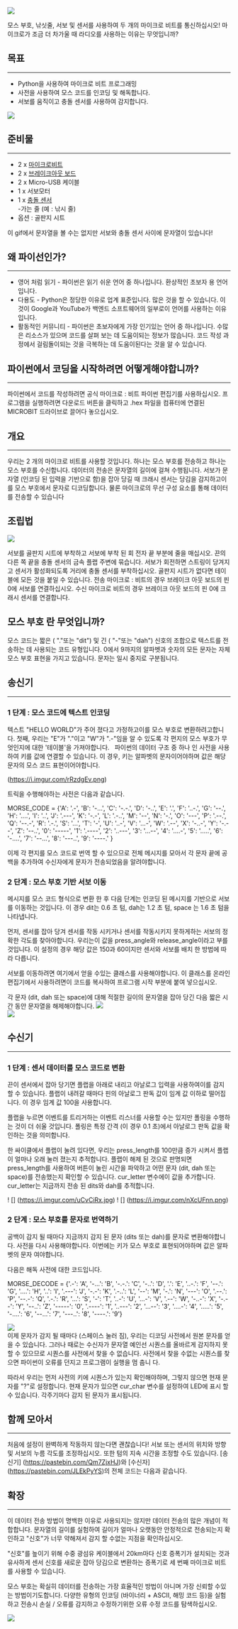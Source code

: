 ![](https://i.imgur.com/cke0jAl.jpg)

모스 부호, 낚싯줄, 서보 및 센서를 사용하여 두 개의 마이크로 비트를 통신하십시오! 마이크로가 조금 더 차가울 때 라디오를 사용하는 이유는 무엇입니까?


## 목표  
---

- Python을 사용하여 마이크로 비트 프로그래밍
- 사전을 사용하여 모스 코드를 인코딩 및 해독합니다.
- 서보를 움직이고 충돌 센서를 사용하여 감지합니다.

![](https://i.imgur.com/cKy5xLl.gif)  


## 준비물
---

- 2 x [마이크로비트](http://www.icbanq.com/shop/templete_list.asp?t_idx=163)  
- 2 x [브레이크아웃 보드](http://www.icbanq.com/shop/templete_list.asp?t_idx=163)  
- 2 x Micro-USB 케이블
- 1 x 서보모터
- 1 x [충돌 센서](http://www.icbanq.com/shop/templete_list.asp?t_idx=163)  
-가는 줄 (예 : 낚시 줄)
- 옵션 : 골판지 시트

이 gif에서 문자열을 볼 수는 없지만 서보와 충돌 센서 사이에 문자열이 있습니다!


## 왜 파이선인가? 
---
- 영어 처럼 읽기 - 파이썬은 읽기 쉬운 언어 중 하나입니다. 환상적인 초보자 용 언어입니다.
- 다용도 - Python은 정당한 이유로 업계 표준입니다. 많은 것을 할 수 있습니다. 이것이 Google과 YouTube가 백엔드 소프트웨어의 일부로이 언어를 사용하는 이유입니다.
- 활동적인 커뮤니티 - 파이썬은 초보자에게 가장 인기있는 언어 중 하나입니다. 수많은 리소스가 있으며 코드를 살펴 보는 데 도움이되는 정보가 많습니다. 코드 작성 과정에서 걸림돌이되는 것을 극복하는 데 도움이된다는 것을 알 수 있습니다.

## 파이썬에서 코딩을 시작하려면 어떻게해야합니까?
---

파이썬에서 코드를 작성하려면 공식 마이크로 : 비트 파이썬 편집기를 사용하십시오. 프로그램을 실행하려면 다운로드 버튼을 클릭하고 .hex 파일을 컴퓨터에 연결된 MICROBIT 드라이브로 끌어다 놓으십시오.

## 개요
---

우리는 2 개의 마이크로 비트를 사용할 것입니다. 하나는 모스 부호를 전송하고 하나는 모스 부호를 수신합니다. 데이터의 전송은 문자열의 길이에 걸쳐 수행됩니다. 서보가 문자열 (인코딩 된 입력을 기반으로 함)을 잡아 당길 때 크래시 센서는 당김을 감지하고이를 모스 부호에서 문자로 디코딩합니다. 물론 마이크로의 무선 구성 요소를 통해 데이터를 전송할 수 있습니다

## 조립법
![](https://i.imgur.com/Jraq386.jpg)  

서보를 골판지 시트에 부착하고 서보에 부착 된 회 전자 끝 부분에 줄을 매십시오. 끈의 다른 쪽 끝을 충돌 센서의 금속 플랩 주변에 묶습니다. 서보가 회전하면 스트링이 당겨지고 센서가 활성화되도록 거리에 충돌 센서를 부착하십시오. 골판지 시트가 없다면 테이블에 모든 것을 붙일 수 있습니다. 전송 마이크로 : 비트의 경우 브레이크 아웃 보드의 핀 0에 서보를 연결하십시오. 수신 마이크로 비트의 경우 브레이크 아웃 보드의 핀 0에 크래시 센서를 연결합니다.

## 모스 부호 란 무엇입니까?

모스 코드는 짧은 ( "."또는 "dit") 및 긴 ( "-"또는 "dah") 신호의 조합으로 텍스트를 전송하는 데 사용되는 코드 유형입니다. 0에서 9까지의 알파벳과 숫자의 모든 문자는 자체 모스 부호 표현을 가지고 있습니다. 문자는 일시 중지로 구분됩니다.
## 송신기
---

### 1 단계 : 모스 코드에 텍스트 인코딩

텍스트 "HELLO WORLD"가 주어 졌다고 가정하고이를 모스 부호로 변환하려고합니다. 첫째, 우리는 "E"가 "."이고 "W"가 ".-"임을 알 수 있도록 각 편지의 모스 부호가 무엇인지에 대한 '테이블'을 가져야합니다.
 
파이썬의 데이터 구조 중 하나 인 사전을 사용하여 키를 값에 연결할 수 있습니다. 이 경우, 키는 알파벳의 문자이어야하며 값은 해당 문자의 모스 코드 표현이어야합니다.

(https://i.imgur.com/rRzdgEv.png)

트릭을 수행해야하는 사전은 다음과 같습니다.


MORSE_CODE = {'A': '.-', 'B': '-...', 'C': '-.-.', 'D': '-..', 'E': '.', 'F': '..-.', 'G': '--.', 'H': '....', 'I': '..', 'J': '.---', 'K': '-.-', 'L': '.-..', 'M': '--', 'N': '-.', 'O': '---', 'P': '.--.', 'Q': '--.-', 'R': '.-.', 'S': '...', 'T': '-', 'U': '..-', 'V': '...-', 'W': '.--', 'X': '-..-', 'Y': '-.--', 'Z': '--..', '0': '-----', '1': '.----', '2': '..---', '3': '...--', '4': '....-', '5': '.....', '6': '-....', '7': '--...', '8': '---..', '9': '----.' }  

이제 각 편지를 모스 코드로 번역 할 수 있으므로 전체 메시지를 모아서 각 문자 끝에 공백을 추가하여 수신자에게 문자가 전송되었음을 알려야합니다.

### 2 단계 : 모스 부호 기반 서보 이동

메시지를 모스 코드 형식으로 변환 한 후 다음 단계는 인코딩 된 메시지를 기반으로 서보를 이동하는 것입니다. 이 경우 dit는 0.6 초 텀, dah는 1.2 초 텀, space 는 1.6 초 텀을 나타냅니다.

먼저, 센서를 잡아 당겨 센서를 작동 시키거나 센서를 작동시키지 못하게하는 서보의 정확한 각도를 찾아야합니다. 우리는이 값을 press_angle와 release_angle이라고 부를 것입니다. 이 설정의 경우 해당 값은 150과 60이지만 센서와 서보를 배치 한 방법에 따라 다릅니다.

서보를 이동하려면 여기에서 얻을 수있는 클래스를 사용해야합니다. 이 클래스를 온라인 편집기에서 사용하려면이 코드를 복사하여 프로그램 시작 부분에 붙여 넣으십시오.

각 문자 (dit, dah 또는 space)에 대해 적절한 길이의 문자열을 잡아 당긴 다음 짧은 시간 동안 문자열을 해제해야합니다.
![](https://i.imgur.com/N863fTN.png)  
![](https://i.imgur.com/yAghLJX.jpg)  
## 수신기
---

### 1 단계 : 센서 데이터를 모스 코드로 변환

끈이 센서에서 잡아 당기면 플랩을 아래로 내리고 아날로그 입력을 사용하여이를 감지 할 수 있습니다. 플랩이 내려갈 때마다 핀의 아날로그 판독 값이 임계 값 이하로 떨어집니다. 이 경우 임계 값 100을 사용합니다.

플랩을 누르면 이벤트를 트리거하는 이벤트 리스너를 사용할 수는 있지만 폴링을 수행하는 것이 더 쉬울 것입니다. 폴링은 특정 간격 (이 경우 0.1 초)에서 아날로그 판독 값을 확인하는 것을 의미합니다.

한 싸이클에서 플랩이 눌려 있다면, 우리는 press_length를 100만큼 증가 시켜서 플랩이 얼마나 오래 눌러 졌는지 추적합니다. 플랩이 해제 된 것으로 판명되면 press_length를 사용하여 버튼이 눌린 시간을 파악하고 어떤 문자 (dit, dah 또는 space)를 전송했는지 확인할 수 있습니다. cur_letter 변수에이 값을 추가합니다. cur_letter는 지금까지 전송 된 dits와 dah를 추적합니다.

! [] (https://i.imgur.com/uCvCiRx.jpg)
! [] (https://i.imgur.com/nXcUFnn.png)


### 2 단계 : 모스 부호를 문자로 번역하기

공백이 감지 될 때마다 지금까지 감지 된 문자 (dits 또는 dah)를 문자로 변환해야합니다. 사전을 다시 사용해야합니다. 이번에는 키가 모스 부호로 표현되어야하며 값은 알파벳의 문자 여야합니다.

다음은 해독 사전에 대한 코드입니다.

MORSE_DECODE = {'.-': 'A', '-...': 'B', '-.-.': 'C', '-..': 'D', '.': 'E', '..-.': 'F', '--.': 'G', '....': 'H', '..': 'I', '.---': 'J', '-.-': 'K', '.-..': 'L', '--': 'M', '-.': 'N', '---': 'O', '.--.': 'P', '--.-': 'Q', '.-.': 'R', '...': 'S', '-': 'T', '..-': 'U', '...-': 'V', '.--': 'W', '-..-': 'X', '-.--': 'Y', '--..': 'Z', '-----': '0', '.----': '1', '..---': '2', '...--': '3', '....-': '4', '.....': '5', '-....': '6', '--...': '7', '---..': '8', '----.': '9'}

![](https://i.imgur.com/v3kUjVN.png)  
이제 문자가 감지 될 때마다 (스페이스 눌러 짐), 우리는 디코딩 사전에서 원본 문자를 얻을 수 있습니다. 그러나 때로는 수신자가 문자열 예인선 시퀀스를 올바르게 감지하지 못할 수 있으므로 시퀀스를 사전에서 찾을 수 없습니다. 사전에서 찾을 수없는 시퀀스를 찾으면 파이썬이 오류를 던지고 프로그램이 실행을 멈 춥니 다.

따라서 우리는 먼저 사전의 키에 시퀀스가 ​​있는지 확인해야하며, 그렇지 않으면 현재 문자를 "?"로 설정합니다. 현재 문자가 있으면 cur_char 변수를 설정하여 LED에 표시 할 수 있습니다. 각주기마다 감지 된 문자가 표시됩니다.


## 함께 모아서
---

처음에 설정이 완벽하게 작동하지 않는다면 괜찮습니다! 서보 또는 센서의 위치와 방향 및 서보의 누름 각도를 조정하십시오. 또한 텀의 지속 시간을 조정할 수도 있습니다.
[송신기] (https://pastebin.com/Qm7ZjxHJ)와 [수신자] (https://pastebin.com/JLEkPyYS)의 전체 코드는 다음과 같습니다.


## 확장
---

이 데이터 전송 방법이 명백한 이유로 사용되지는 않지만 데이터 전송의 많은 개념이 적합합니다. 문자열의 길이를 실험하여 길이가 얼마나 오랫동안 안정적으로 전송되는지 확인하고 "신호"가 너무 약해져서 감지 할 수없는 지점을 확인하십시오.

"신호"를 높이기 위해 수중 광섬유 케이블에서 20km마다 신호 증폭기가 설치되는 것과 유사하게 센서 신호를 새로운 잡아 당김으로 변환하는 증폭기로 세 번째 마이크로 비트를 사용할 수 있습니다.

모스 부호는 확실히 데이터를 전송하는 가장 효율적인 방법이 아니며 가장 신뢰할 수있는 방법이기도합니다. 다양한 유형의 인코딩 (바이너리 + ASCII, 해밍 코드 등)을 실험하고 전송시 손실 / 오류를 감지하고 수정하기위한 오류 수정 코드를 탐색하십시오.

![](https://i.imgur.com/m3fYEvK.png)  
